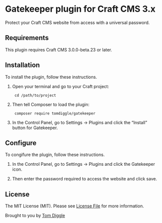 # Gatekeeper plugin for Craft CMS 3.x

Protect your Craft CMS website from access with a universal password.

## Requirements

This plugin requires Craft CMS 3.0.0-beta.23 or later.

## Installation

To install the plugin, follow these instructions.

1. Open your terminal and go to your Craft project:

        cd /path/to/project

2. Then tell Composer to load the plugin:

        composer require tomdiggle/gatekeeper

3. In the Control Panel, go to Settings → Plugins and click the “Install” button for Gatekeeper.

## Configure

To congifure the plugin, follow these instructions.

1. In the Control Panel, go to Settings → Plugins and click the Gatekeeper icon.

2. Then enter the password required to access the website and click save.

## License

The MIT License (MIT). Please see [License File](LICENSE.md) for more information.

Brought to you by [Tom Diggle](http://tomdiggle.com)
